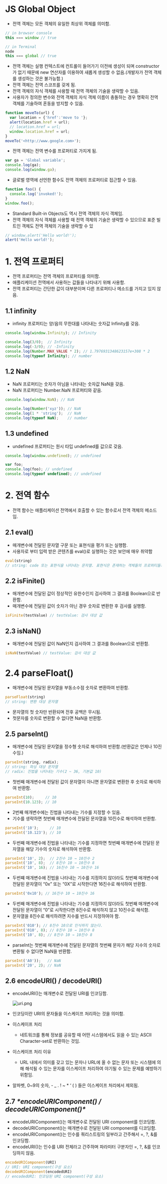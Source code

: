 # JS Global Object

- 전역 객체는 모든 객체의 유일한 최상위 객체를 의미함.

```jsx
// in browser console
this === window // true

// in Terminal
node
this === global // true
```

- 전역 객체는 실행 컨텍스트에 컨트롤이 들어가기 이전에 생성이 되며 constructor가 없기 때문에 new 연산자를 이용하여 새롭게 생성할 수 없음.(개발자가 전역 객체를 생성하는 것은 불가능함.)
- 전역 객체는 전역 스코프를 갖게 됨.
- 전역 객체의 자식 객체를 사용할 때 전역 객체의 기술을 생략할 수 있음.
- 사용자가 정의한 변수와 전역 객체의 자식 객체 이름이 충돌하는 경우 명확히 전역 객체를 기술하여 혼동을 방지할 수 있음.

```jsx
function moveTo(url) {
  var location = {'href':'move to '};
  alert(location.href + url);
  // location.href = url;
  window.location.href = url;
}
moveTo('<http://www.google.com>');
```

- 전역 객체는 전역 변수를 프로퍼티로 가지게 됨.

```jsx
var ga = 'Global variable';
console.log(ga);
console.log(window.ga);
```

- 글로벌 영역에 선언한 함수도 전역 객체의 프로퍼티로 접근할 수 있음.

```jsx
function foo() {
  console.log('invoked!');
}
window.foo();
```

- Standard Built-in Objects도 역시 전역 객체의 자식 객체임.
- 전역 객체의 자식 객체를 사용할 때 전역 객체의 기술은 생략할 수 있으므로 표준 빌트인 객체도 전역 객체의 기술을 생략할 수 있

```jsx
// window.alert('Hello world!');
alert('Hello world!');
```

# 1. 전역 프로퍼티

- 전역 프로퍼티는 전역 객체의 프로퍼티를 의미함.
- 애플리케이션 전역에서 사용하는 값들을 나타내기 위해 사용함.
- 전역 프로퍼티는 간단한 값이 대부분이며 다른 프로퍼티나 메소드를 가지고 있지 않음.

## 1.1 infinity

- infinity 프로퍼티는 양/음의 무한대를 나타내는 숫자값 Infinity를 갖음.

```jsx
console.log(window.Infinity); // Infinity

console.log(3/0);  // Infinity
console.log(-3/0); // -Infinity
console.log(Number.MAX_VALUE * 2); // 1.7976931348623157e+308 * 2
console.log(typeof Infinity); // number
```

## 1.2 NaN

- NaN 프로퍼티는 숫자가 아님을 나타내는 숫자값 NaN을 갖음.
- NaN 프로퍼티는 Number.NaN 프로퍼티와 같음.

```jsx
console.log(window.NaN); // NaN

console.log(Number('xyz')); // NaN
console.log(1 * 'string');  // NaN
console.log(typeof NaN);    // number
```

## 1.3 undefined

- undefined 프로퍼티는 원시 타입 undefined를 값으로 갖음.

```jsx
console.log(window.undefined); // undefined

var foo;
console.log(foo); // undefined
console.log(typeof undefined); // undefined
```

# 2. 전역 함수

- 전역 함수는 애플리케이션 전역에서 호출할 수 있는 함수로서 전역 객체의 메소드임.

## 2.1 eval()

- 매개변수에 전달된 문자열 구문 또는 표현식을 평가 또는 실행함.
- 사용자로 부터 입력 받은 콘텐츠를 eval()로 실행하는 것은 보안에 매우 취약함

```jsx
eval(string)
// string: code 또는 표현식을 나타내는 문자열. 표현식은 존재하는 객체들의 프로퍼티들과 변수들을 포함할 수 있다.
```

## 2.2 isFinite()

- 매개변수에 전달된 값이 정상적인 유한수인지 검사하여 그 결과를 Boolean으로 반환함.
- 매개변수에 전달된 값이 숫자가 아닌 경우 숫자로 변환한 후 검사를 실행함.

```jsx
isFinite(testValue) // testValue: 검사 대상 값
```

## 2.3 isNaN()

- 매개변수에 전달된 값이 NaN인지 검사하여 그 결과를 Boolean으로 반환함.

```jsx
isNaN(testValue) // testValue: 검사 대상 값
```

# 2.4 parseFloat()

- 매개변수에 전달된 문자열을 부동소수점 숫자로 변환하여 반환함.

```jsx
parseFloat(string)
// string: 변환 대상 문자열
```

- 문자열의 첫 숫자만 반환되며 전후 공백은 무시됨.
- 첫문자를 숫자로 변환할 수 없다면 NaN을 반환함.

## 2.5 parselnt()

- 매개변수에 전달된 문자열을 정수형 숫자로 해석하여 반환함.(반환값은 언제나 10진수임.)

```jsx
parseInt(string, radix);
// string: 파싱 대상 문자열
// radix: 진법을 나타내는 기수(2 ~ 36, 기본값 10)
```

- 첫번째 매개변수에 전달된 값이 문자열이 아니면 문자열로 변환한 후 숫자로 해석하여 반환함.

```jsx
parseInt(10);     // 10
parseInt(10.123); // 10
```

- 2번째 매개변수에는 진법을 나타내는 기수를 지정할 수 있음.
- 기수를 생략하면 첫번째 매개변수에 전달된 문자열을 10진수로 해석하여 반환함.

```jsx
parseInt('10');     // 10
parseInt('10.123'); // 10
```

- 두번째 매개변수에 진법을 나타내는 기수를 지정하면 첫번째 매개변수에 전달된 문자열을 해당 기수의 숫자로 해석하여 반환함.

```jsx
parseInt('10', 2);  // 2진수 10 → 10진수 2
parseInt('10', 8);  // 8진수 10 → 10진수 8
parseInt('10', 16); // 16진수 10 → 10진수 16
```

- 두번쨰 매개변수에 진법을 나타내는 기수를 지정하지 않더라도 첫번째 매개변수에 전달된 문자열이 “0x” 또는 “0X”로 시작한다면 16진수로 해석하여 반환함.

```jsx
parseInt('0x10'); // 16진수 10 → 10진수 16
```

- 두번째 매개변수에 진법을 나타내는 기수를 지정하지 않더라도 첫번째 매개변수에 전달된 문자열이 “0”로 시작한다면 8진수로 해석하지 않고 10진수로 해석함.
- 문자열을 8진수로 해석하려면 지수를 반드시 지정하여야 함.

```jsx
parseInt('010'); // 8진수 10으로 인식하지 않는다.
parseInt('010', 8); // 8진수 10 → 10진수 8
parseInt('10', 8); // 8진수 10 → 10진수 8
```

- parseInt는 첫번째 매개변수에 전달된 문자열의 첫번째 문자가 해당 지수의 숫자로 변환될 수 없다면 NaN을 반환함.

```jsx
parseInt('A0'));   // NaN
parseInt('20', 2); // NaN
```

## 2.6 encodeURI() / decodeURI()

- encodeURI()는 매개변수로 전달된 URI를 인코딩함.

  ![uri.png](https://prod-files-secure.s3.us-west-2.amazonaws.com/510cd684-c9a0-45bd-b45d-b35ad6027628/3eeb6490-cd6a-44e6-ab86-18fefaa16725/uri.png)

- 인코딩이란 URI의 문자들을 이스케이프 처리하는 것을 의미함.

- 이스케이프 처리

  - 네트워크를 통해 정보를 공유할 때 어떤 시스템에서도 읽을 수 있는 ASCII Character-set로 반환하는 것임.

- 이스케이프 처리 이유

  - URL 내에서 의미를 갖고 있는 문자나 URL에 올 수 없는 문자 또는 시스템에 의해 해석될 수 있는 문자를 이스케이프 처리하여 야기될 수 있는 문제를 예방하기 위함임.

- 알파벳, 0~9의 숫자, - _ . ! ~ * ‘ ( ) 들은 이스케이프 처리에서 제외됨.

## 2.7 ***\*encodeURIComponent() / decodeURIComponent()\****

- encodeURIComponent()는 매개변수로 전달된 URI component를 인코딩함.
- decodeURIComponent()는 매개변수로 전달된 URI component를 디코딩함.
- encodeURIComponent()는 인수를 쿼리스트링의 일부라고 간주해서 =, ?, &를 인코딩함.
- encodeURI()는 인수를 URI 전체라고 간주하며 파라미터 구분자인 =, ?, &를 인코딩하지 않음.

```jsx
encodeURIComponent(URI)
// URI: URI component(구성 요소)
decodeURIComponent(encodedURI)
// encodedURI: 인코딩된 URI component(구성 요소)
```